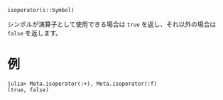 ```
isoperator(s::Symbol)
```

シンボルが演算子として使用できる場合は `true` を返し、それ以外の場合は `false` を返します。

# 例

```jldoctest
julia> Meta.isoperator(:+), Meta.isoperator(:f)
(true, false)
```
